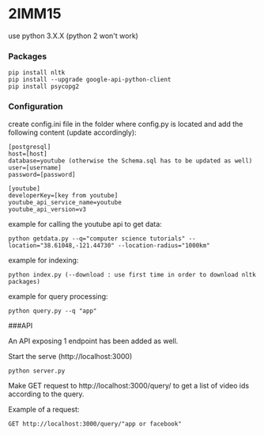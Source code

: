 # 2IMM15

use python 3.X.X (python 2 won't work)

### Packages
```
pip install nltk
pip install --upgrade google-api-python-client
pip install psycopg2
```

### Configuration
create config.ini file in the folder where config.py is located and add the following content (update accordingly):

```
[postgresql]
host=[host]
database=youtube (otherwise the Schema.sql has to be updated as well)
user=[username]
password=[password]

[youtube]
developerKey=[key from youtube]
youtube_api_service_name=youtube
youtube_api_version=v3
```

example for calling the youtube api to get data:
```
python getdata.py --q="computer science tutorials" --location="38.61048,-121.44730" --location-radius="1000km"
```

example for indexing: 
```
python index.py (--download : use first time in order to download nltk packages)
```


example for query processing:
```
python query.py --q "app"
```


###API

An API exposing 1 endpoint has been added as well.
 
Start the serve (http://localhost:3000)
```
python server.py 
```

Make GET request to http://localhost:3000/query/<query> to get a list of video ids according to the query.

Example of a request:
```
GET http://localhost:3000/query/"app or facebook" 
```
